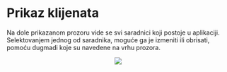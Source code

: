 # Prikaz klijenata
Na dole prikazanom prozoru vide se svi saradnici koji postoje u aplikaciji. Selektovanjem jednog od saradnika, moguće ga je izmeniti ili obrisati, pomoću dugmadi koje su navedene na vrhu prozora.
<p align="center">
  <img src="/images/pregled-klijenata.png">
</p>



